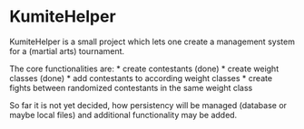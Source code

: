 # KumiteHelper
KumiteHelper is a small project which lets one create a management system for a (martial arts) tournament.

The core functionalities are:   * create contestants (done)
                                * create weight classes (done)
                                * add contestants to according weight classes
                                * create fights between randomized contestants in the same weight class

So far it is not yet decided, how persistency will be managed (database or maybe local files) and additional functionality may be added.